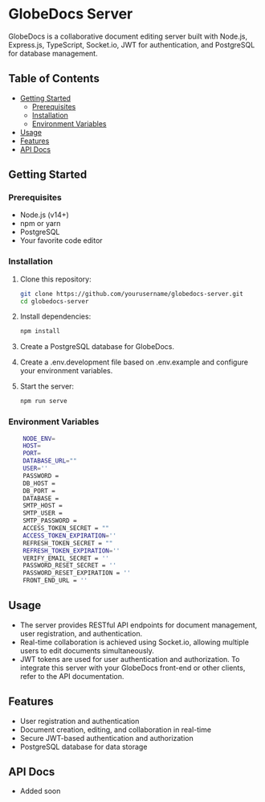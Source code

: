 # GlobeDocs Server

GlobeDocs is a collaborative document editing server built with Node.js, Express.js, TypeScript, Socket.io, JWT for authentication, and PostgreSQL for database management.

## Table of Contents
- [Getting Started](#getting-started)
  - [Prerequisites](#prerequisites)
  - [Installation](#installation)
  - [Environment Variables](#environment-variables)
- [Usage](#usage)
- [Features](#features)
- [API Docs](#api-doc)

## Getting Started

### Prerequisites
- Node.js (v14+)
- npm or yarn
- PostgreSQL
- Your favorite code editor

### Installation
1. Clone this repository:
   ```bash
   git clone https://github.com/yourusername/globedocs-server.git
   cd globedocs-server
   
2. Install dependencies:
    ```bash
    npm install
    
3. Create a PostgreSQL database for GlobeDocs.

4. Create a .env.development file based on .env.example and configure your environment variables.

5. Start the server:
     ```bash
    npm run serve   

### Environment Variables
```bash
    NODE_ENV=
    HOST=
    PORT=
    DATABASE_URL=""
    USER=''
    PASSWORD = 
    DB_HOST = 
    DB_PORT = 
    DATABASE = 
    SMTP_HOST = 
    SMTP_USER = 
    SMTP_PASSWORD = 
    ACCESS_TOKEN_SECRET = ""
    ACCESS_TOKEN_EXPIRATION=''
    REFRESH_TOKEN_SECRET = ""
    REFRESH_TOKEN_EXPIRATION=''
    VERIFY_EMAIL_SECRET = ''
    PASSWORD_RESET_SECRET = ''
    PASSWORD_RESET_EXPIRATION = ''
    FRONT_END_URL = ''
```

## Usage

- The server provides RESTful API endpoints for document management, user registration, and authentication.
- Real-time collaboration is achieved using Socket.io, allowing multiple users to edit documents simultaneously.
- JWT tokens are used for user authentication and authorization.
To integrate this server with your GlobeDocs front-end or other clients, refer to the API documentation.

## Features

- User registration and authentication
- Document creation, editing, and collaboration in real-time
- Secure JWT-based authentication and authorization
- PostgreSQL database for data storage

## API Docs

- Added soon
